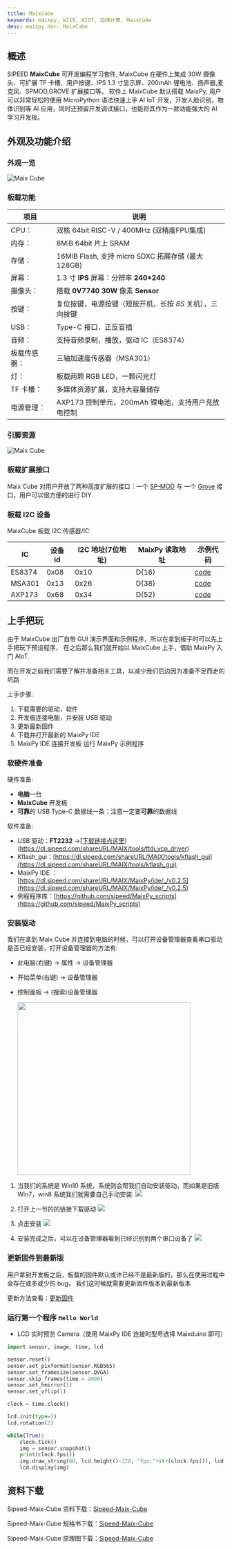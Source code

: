 ```yaml
---
title: MaixCube
keywords: maixpy, k210, AIOT, 边缘计算, MaixCube
desc: maixpy doc: MaixCube
---
```



## 概述

  SIPEED **MaixCube** 可开发编程学习套件, MaixCube 在硬件上集成 30W 摄像头、可扩展 TF 卡槽、用户按键、IPS 1.3 寸显示屏、200mAh 锂电池、扬声器,麦克风、SPMOD,GROVE 扩展接口等。
  软件上 MaixCube 默认搭载 MaixPy, 用户可以非常轻松的使用 MicroPython 语法快速上手 AI IoT 开发，开发人脸识别，物体识别等 AI 应用，同时还预留开发调试接口，也能将其作为一款功能强大的 AI 学习开发板。

## 外观及功能介绍

### 外观一览

![Maix Cube](../../assets/hardware/maix_cube/maixcube_product_appearance.png)

### 板载功能

| 项目         | 说明                                                     |
| ------------ | -------------------------------------------------------- |
| CPU：        | 双核 64bit RISC-V / 400MHz (双精度FPU集成)               |
| 内存：       | 8MiB 64bit 片上 SRAM                                     |
| 存储：       | 16MiB Flash, 支持 micro SDXC 拓展存储 (最大128GB)        |
| 屏幕：       | 1.3 寸 **IPS** 屏幕：分辨率 **240*240**                  |
| 摄像头：     | 搭载 **0V7740** **30W** 像素 **Sensor**                  |
| 按键：       | 复位按键，电源按键（短按开机，长按 *8S* 关机），三向按键 |
| USB：        | Type-C 接口，正反盲插                                    |
| 音频：       | 支持音频录制，播放，驱动 IC（ES8374）                    |
| 板载传感器： | 三轴加速度传感器（MSA301）                               |
| 灯：         | 板载两颗 RGB LED，一颗闪光灯                            |
| TF 卡槽：    | 多媒体资源扩展，支持大容量储存                           |
| 电源管理：   | AXP173 控制单元，200mAh 锂电池，支持用户充放电控制       |

### 引脚资源

![Maix Cube](../../assets/hardware/maix_cube/maixcube_resources.png)

### 板载扩展接口

Maix Cube 对用户开放了两种高度扩展的接口：一个 [SP-MOD](../modules/sp_mod/README.md) 与 一个 [Grove](./../modules/grove/README.md) 接口，用户可以很方便的进行 DIY

### 板载 I2C 设备

MaixCube  板载 I2C 传感器/IC

| IC     | 设备 id     | I2C 地址(7位地址) | MaixPy 读取地址  | 示例代码 |
| ------ | ----------- | ----------------- | ---------------------------- |----|
| ES8374 | 0x08        | 0x10              | D(16)                        |[code](https://github.com/sipeed/MaixPy_scripts/blob/79a5485ec983e67bb8861305a52418b29e0dc205/modules/others/es8374/es8374.py)|
| MSA301 | 0x13        | 0x26              | D(38)                        |[code](https://github.com/sipeed/MaixPy_scripts/blob/7fea2359a7f0c05f586be915aa8e6112262e0caa/multimedia/gui/maixui/msa301.py)|
| AXP173 | 0x68        | 0x34              | D(52)                        |[code](https://github.com/sipeed/MaixPy_scripts/blob/7fea2359a7f0c05f586be915aa8e6112262e0caa/multimedia/gui/maixui/pmu_axp173.py)|


## 上手把玩

由于 MaixCube 出厂自带 GUI 演示界面和示例程序，所以在拿到板子时可以先上手把玩下预设程序，
在之后那么我们就开始以 MaixCube 上手，借助 MaixPy 入门 AIoT.

而在开发之前我们需要了解并准备相关工具，以减少我们后边因为准备不足而走的坑路

上手步骤:

1. 下载需要的驱动，软件
2. 开发板连接电脑，并安装 USB 驱动
3. 更新最新固件
4. 下载并打开最新的 MaixPy IDE
5. MaixPy IDE 连接开发板 运行 MaixPy 示例程序

### 软硬件准备

硬件准备:

  - **电脑**一台
  - **MaixCube** 开发板
  - **可靠**的 USB Type-C 数据线一条：注意一定要**可靠**的数据线

软件准备:

  - USB 驱动：**FT2232** ->[[下载链接点这里](https://dl.sipeed.com/shareURL/MAIX/tools/ftdi_vcp_driver)](https://dl.sipeed.com/shareURL/MAIX/tools/ftdi_vcp_driver)
  - Kflash_gui：[https://dl.sipeed.com/shareURL/MAIX/tools/kflash_gui](https://dl.sipeed.com/shareURL/MAIX/tools/kflash_gui)
  - MaixPy IDE ：[https://dl.sipeed.com/shareURL/MAIX/MaixPy/ide/_/v0.2.5](https://dl.sipeed.com/shareURL/MAIX/MaixPy/ide/_/v0.2.5)
  - 例程程序库：[https://github.com/sipeed/MaixPy_scripts](https://github.com/sipeed/MaixPy_scripts)

###  安装驱动

我们在拿到 Maix Cube 并连接到电脑的时候，可以打开设备管理器查看串口驱动是否已经安装，打开设备管理器的方法有:
- 此电脑(右键) -> 属性 -> 设备管理器
- 开始菜单(右键) -> 设备管理器
- 控制面板 -> (搜索)设备管理器

  <img src="../../assetcs/../assets/get_started/win_device_1.png" height="400">

1. 当我们的系统是 Win10 系统，系统则会帮我们自动安装驱动，而如果是旧版 Win7，win8 系统我们就需要自己手动安装:
    ![](../../assetcs/../assets/get_started/win_device_2.png)

1. 打开上一节的的链接下载驱动
    ![](../../assetcs/../assets/get_started/win_device_3.png)
1. 点击安装
    ![](../../assets/get_started/drives.gif)
1. 安装完成之后，可以在设备管理器看到已经识别到两个串口设备了
    ![](../../assetcs/../assets/get_started/win_device_4.png)


### 更新固件到最新版

  用户拿到开发板之后，板载的固件默认或许已经不是最新版的，那么在使用过程中会存在或多或少的 bug，
  我们这时候就需要更新固件版本到最新版本

  更新方法查看：[更新固件](../get_started/upgrade_maixpy_firmware.md)



###  运行第一个程序 `Hello World`


- LCD 实时预览 Camera（使用 MaixPy IDE 连接时型号选择 Maixduino 即可）

```python
import sensor, image, time, lcd

sensor.reset()
sensor.set_pixformat(sensor.RGB565)
sensor.set_framesize(sensor.QVGA)
sensor.skip_frames(time = 2000)
sensor.set_hmirror(1)
sensor.set_vflip(1)

clock = time.clock()

lcd.init(type=2)
lcd.rotation(2)

while(True):
    clock.tick()
    img = sensor.snapshot()
    print(clock.fps())
    img.draw_string(60, lcd.height()-120, "fps:"+str(clock.fps()), lcd.GREEN, scale=2)
    lcd.display(img)

```

## 资料下载

Sipeed-Maix-Cube 资料下载：[Sipeed-Maix-Cube](https://dl.sipeed.com/shareURL/MAIX/HDK/Sipeed-Maix-Cube)

Sipeed-Maix-Cube 规格书下载：[Sipeed-Maix-Cube](https://dl.sipeed.com/shareURL/MAIX/HDK/Sipeed-Maix-Cube/ProductSpecification/Sipeed%20Maix%20Cube%20Datasheet%20V1.0.pdf)

Sipeed-Maix-Cube 原理图下载：[Sipeed-Maix-Cube](https://dl.sipeed.com/shareURL/MAIX/HDK/Sipeed-Maix-Cube/Maix-Cube-2757/Maix-Cube-2757%28Schematic%29.pdf)
